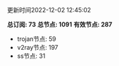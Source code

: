 更新时间2022-12-02 12:45:02

**总订阅: 73**
**总节点: 1091**
**有效节点: 287**
- trojan节点: 59
- v2ray节点: 197
- ss节点: 31
